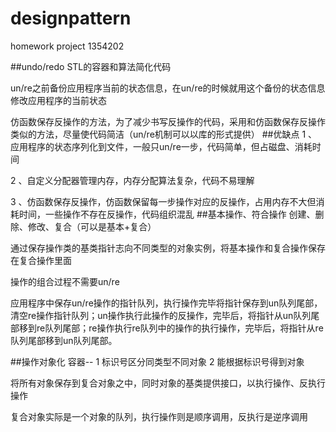 # designpattern
homework project
1354202

##undo/redo
STL的容器和算法简化代码

un/re之前备份应用程序当前的状态信息，在un/re的时候就用这个备份的状态信息修改应用程序的当前状态

仿函数保存反操作的方法，为了减少书写反操作的代码，采用和仿函数保存反操作类似的方法，尽量使代码简洁（un/re机制可以以库的形式提供）
##优缺点
1 、应用程序的状态序列化到文件，一般只un/re一步，代码简单，但占磁盘、消耗时间

2 、自定义分配器管理内存，内存分配算法复杂，代码不易理解

3 、仿函数保存反操作，仿函数保留每一步操作对应的反操作，占用内存不大但消耗时间，一些操作不存在反操作，代码组织混乱
##基本操作、符合操作
创建、删除、修改、复合（可以是基本+复合）

通过保存操作类的基类指针志向不同类型的对象实例，将基本操作和复合操作保存在复合操作里面

操作的组合过程不需要un/re

应用程序中保存un/re操作的指针队列，执行操作完毕将指针保存到un队列尾部，清空re操作指针队列；un操作执行此操作的反操作，完毕后，将指针从un队列尾部移到re队列尾部；re操作执行re队列中的操作的执行操作，完毕后，将指针从re队列尾部移到un队列尾部。

##操作对象化
容器-- 1 标识号区分同类型不同对象 2 能根据标识号得到对象

将所有对象保存到复合对象之中，同时对象的基类提供接口，以执行操作、反执行操作

复合对象实际是一个对象的队列，执行操作则是顺序调用，反执行是逆序调用

